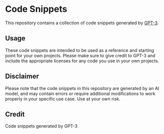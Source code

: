# Code Snippets

This repository contains a collection of code snippets generated by [GPT-3](https://openai.com/models/gpt-3/).

## Usage

These code snippets are intended to be used as a reference and starting point for your own projects. Please make sure to give credit to GPT-3 and include the appropriate licenses for any code you use in your own projects.

## Disclaimer

Please note that the code snippets in this repository are generated by an AI model, and may contain errors or require additional modifications to work properly in your specific use case. Use at your own risk.

## Credit

Code snippets generated by GPT-3
